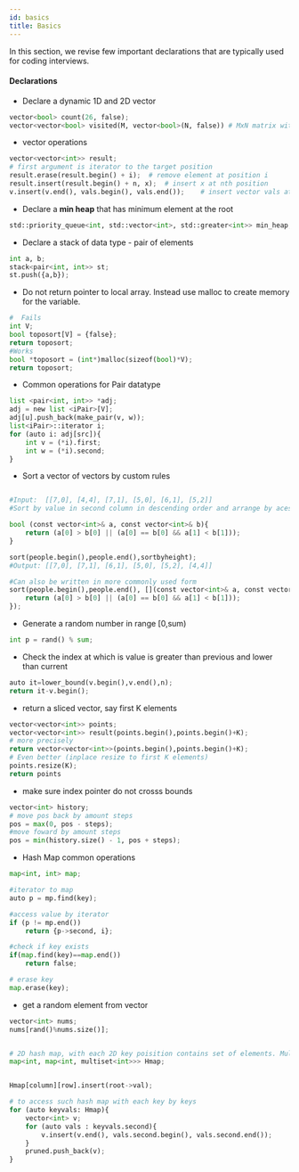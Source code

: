 ```yaml
---
id: basics
title: Basics
---
```


In this section, we revise few important declarations that are typically used for coding interviews.


#### Declarations

- Declare a dynamic 1D and 2D vector
```py
vector<bool> count(26, false);
vector<vector<bool> visited(M, vector<bool>(N, false)) # MxN matrix with initialized to false
```

- vector operations

```py
vector<vector<int>> result;
# first argument is iterator to the target position
result.erase(result.begin() + i);  # remove element at position i
result.insert(result.begin() + n, x);  # insert x at nth position
v.insert(v.end(), vals.begin(), vals.end());    # insert vector vals at the end of vector v


```

- Declare a **min heap** that has minimum element at the root
```py
std::priority_queue<int, std::vector<int>, std::greater<int>> min_heap;
```

- Declare a stack of data type - pair of elements
```py
int a, b;
stack<pair<int, int>> st;
st.push({a,b});
```

- Do not return pointer to local array. Instead use malloc to create memory for the variable.
```py
#  Fails
int V;
bool toposort[V] = {false};
return toposort;
#Works
bool *toposort = (int*)malloc(sizeof(bool)*V);
return toposort;
```

- Common operations for Pair datatype
```py
list <pair<int, int>> *adj;
adj = new list <iPair>[V];
adj[u].push_back(make_pair(v, w));
list<iPair>::iterator i;
for (auto i: adj[src]){
    int v = (*i).first;
    int w = (*i).second;
}
```

- Sort a vector of vectors by custom rules
```py

#Input:  [[7,0], [4,4], [7,1], [5,0], [6,1], [5,2]]
#Sort by value in second column in descending order and arrange by acescening if values are equal

bool (const vector<int>& a, const vector<int>& b){
    return (a[0] > b[0] || (a[0] == b[0] && a[1] < b[1]));
}

sort(people.begin(),people.end(),sortbyheight);
#Output: [[7,0], [7,1], [6,1], [5,0], [5,2], [4,4]]

#Can also be written in more commonly used form
sort(people.begin(),people.end(), [](const vector<int>& a, const vector<int>& b){
    return (a[0] > b[0] || (a[0] == b[0] && a[1] < b[1]));
});

```

- Generate a random number in range [0,sum)
```py
int p = rand() % sum;
```

- Check the index at which is value is greater than previous and lower than current
```py
auto it=lower_bound(v.begin(),v.end(),n);
return it-v.begin();
```

-  return a sliced vector, say first K elements
```py
vector<vector<int>> points;
vector<vector<int>> result(points.begin(),points.begin()+K);
# more precisely
return vector<vector<int>>(points.begin(),points.begin()+K);
# Even better (inplace resize to first K elements)
points.resize(K);
return points
```

- make sure index pointer do not crosss bounds
```py
vector<int> history;
# move pos back by amount steps
pos = max(0, pos - steps);
#move foward by amount steps
pos = min(history.size() - 1, pos + steps);
```


- Hash Map common operations

```py
map<int, int> map;

#iterator to map
auto p = mp.find(key);

#access value by iterator
if (p != mp.end())
    return {p->second, i};

#check if key exists
if(map.find(key)==map.end())
    return false;

# erase key
map.erase(key);
```

- get a random element from vector
```py
vector<int> nums;
nums[rand()%nums.size()];
```

```py

# 2D hash map, with each 2D key poisition contains set of elements. Multiset to repeat elements
map<int, map<int, multiset<int>>> Hmap;


Hmap[column][row].insert(root->val);

# to access such hash map with each key by keys
for (auto keyvals: Hmap){
    vector<int> v;
    for (auto vals : keyvals.second){
        v.insert(v.end(), vals.second.begin(), vals.second.end());
    }
    pruned.push_back(v);
}
```
